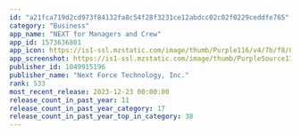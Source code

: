 ```yaml
---
id: "a21fca719d2cd973f84132fa8c54f28f3231ce12abdcc02c02f0229ceddfe765"
category: "Business"
app_name: "NEXT for Managers and Crew"
app_id: 1573636801
app_icon: https://is1-ssl.mzstatic.com/image/thumb/Purple116/v4/7b/f8/86/7bf886d2-3586-e913-d6b7-246ed35f9757/AppIcon-1x_U007ephone-85-220.png/1024x1024bb.png
app_screenshot: https://is1-ssl.mzstatic.com/image/thumb/PurpleSource115/v4/bc/09/c6/bc09c685-ed74-076e-a1c4-5a9fbb9f362f/d4614776-9eaf-4345-9784-a8c0b1567a28_Simulator_Screen_Shot_-_iPhone_11_Pro_Max_-_2021-10-21_at_11.44.42.png/1242x2688bb.png
publisher_id: 1049915196
publisher_name: "Next Force Technology, Inc."
rank: 533
most_recent_release: 2023-12-23 00:00:00
release_count_in_past_year: 11
release_count_in_past_year_category: 17
release_count_in_past_year_top_in_category: 38
---
```

